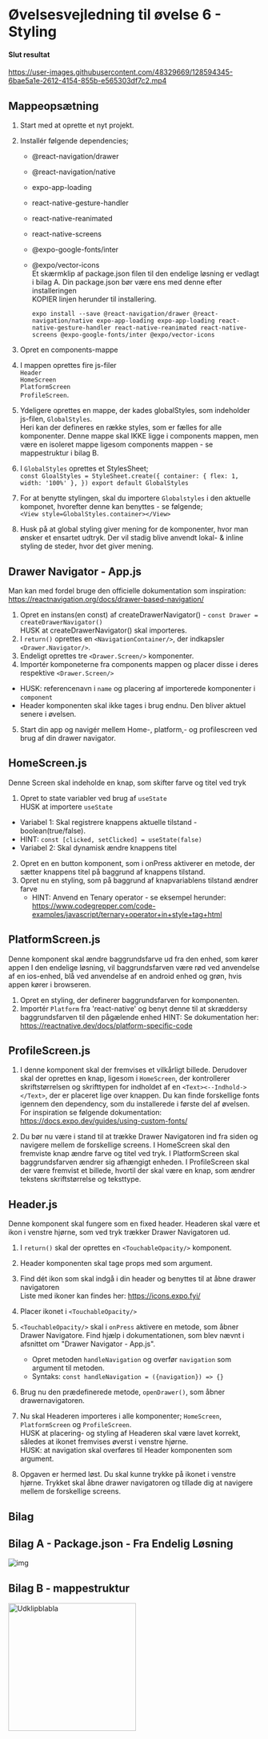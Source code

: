 
# Øvelsesvejledning til øvelse 6 - Styling

#### Slut resultat

https://user-images.githubusercontent.com/48329669/128594345-6bae5a1e-2612-4154-855b-e565303df7c2.mp4

## Mappeopsætning

1.   Start med at oprette et nyt projekt.
2.   Installér følgende dependencies;
     - @react-navigation/drawer
     - @react-navigation/native 
     - expo-app-loading 
     - react-native-gesture-handler
     - react-native-reanimated
     - react-native-screens
     - @expo-google-fonts/inter
     - @expo/vector-icons<br/> Et skærmklip af package.json filen til den endelige løsning er vedlagt i bilag A. Din package.json bør være ens med denne efter installeringen         <br/>KOPIER linjen herunder til installering.

        `expo install --save @react-navigation/drawer @react-navigation/native expo-app-loading expo-app-loading react-native-gesture-handler react-native-reanimated react-native-screens @expo-google-fonts/inter @expo/vector-icons`

3. Opret en components-mappe 
4. I mappen oprettes fire js-filer<br/>`Header`<br/>`HomeScreen`<br/>`PlatformScreen`<br/>`ProfileScreen`.
5. Ydeligere oprettes en mappe, der kades globalStyles, som indeholder js-filen, `GlobalStyles`. <br/>Heri kan der defineres en række styles, som er fælles for alle komponenter. Denne mappe skal IKKE ligge i components mappen, men være en isoleret mappe ligesom components mappen - se mappestruktur i bilag B.
6. I `GlobalStyles` oprettes et StylesSheet; <br/>
`const GloalStyles = StyleSheet.create({
    container: {
        flex: 1,
        width: '100%'
    },
})
export default GlobalStyles
`
7. For at benytte stylingen, skal du importere `Globalstyles` i den aktuelle komponet, hvorefter denne kan benyttes - se følgende;<br/> `<View style=GlobalStyles.container></View>`
8. Husk på at global styling giver mening for de komponenter, hvor man ønsker et ensartet udtryk. Der vil stadig blive anvendt lokal- & inline styling de steder, hvor det giver mening. 

## Drawer Navigator - App.js
Man kan med fordel bruge den officielle dokumentation som inspiration:<br/>https://reactnavigation.org/docs/drawer-based-navigation/

1. Opret en instans(en const) af createDrawerNavigator() - `const Drawer = createDrawerNavigator()`<br/>HUSK at createDrawerNavigator() skal importeres.
2. I `return()` oprettes en `<NavigationContainer/>`, der indkapsler `<Drawer.Navigator/>`. 
3. Endeligt oprettes tre `<Drawer.Screen/>` komponenter. 
4. Importér komponeterne fra components mappen og placer disse i deres respektive `<Drawer.Screen/>`
  - HUSK: referencenavn i `name` og placering af importerede komponenter i `component`
  - Header komponenten skal ikke tages i brug endnu. Den bliver aktuel senere i øvelsen.  
5. Start din app og navigér mellem Home-, platform,- og profilescreen ved brug af din drawer navigator.

## HomeScreen.js
Denne Screen skal indeholde en knap, som skifter farve og titel ved tryk

1. Opret to state variabler ved brug af `useState`<br/>HUSK at importere `useState`
- Variabel 1: Skal registrere knappens aktuelle tilstand - boolean(true/false).
- HINT: `const [clicked, setClicked] = useState(false)`
- Variabel 2: Skal dynamisk ændre knappens titel
2. Opret en en button komponent, som i onPress aktiverer en metode, der sætter knappens titel på baggrund af knappens tilstand.
3. Opret nu en styling, som på baggrund af knapvariablens tilstand ændrer farve
   - HINT: Anvend en Tenary operator - se eksempel herunder: <br/> https://www.codegrepper.com/code-examples/javascript/ternary+operator+in+style+tag+html

## PlatformScreen.js
Denne komponent skal ændre baggrundsfarve ud fra den enhed, som kører appen 
I den endelige løsning, vil baggrundsfarven være rød ved anvendelse af en ios-enhed, blå ved anvendelse af en android enhed og grøn, hvis appen kører i browseren. 

1. Opret en styling, der definerer baggrundsfarven for komponenten.
2. Importér `Platform` fra 'react-native' og benyt denne til at skræddersy baggrundsfarven til den pågælende enhed
    HINT: Se dokumentation her:<br/>https://reactnative.dev/docs/platform-specific-code

## ProfileScreen.js
1. I denne komponent skal der fremvises et vilkårligt billede. Derudover skal der oprettes en knap, ligesom i `HomeScreen`, der kontrollerer skriftstørrelsen og skrifttypen for indholdet af en `<Text><--Indhold-></Text>`, der er placeret lige over knappen. 
Du kan finde forskellige fonts igennem den dependency, som du installerede i første del af øvelsen. For inspiration se følgende dokumentation: <br/>https://docs.expo.dev/guides/using-custom-fonts/

2. Du bør nu være i stand til at trække Drawer Navigatoren ind fra siden og navigere mellem de forskellige screens. I HomeScreen skal den fremviste knap ændre farve og titel ved tryk. I PlatformScreen skal baggrundsfarven ændrer sig afhængigt enheden. I ProfileScreen skal der være fremvist et billede, hvortil der skal være en knap, som ændrer tekstens skriftstørrelse og teksttype. 

## Header.js
Denne komponent skal fungere som en fixed header. Headeren skal være et ikon i venstre hjørne, som ved tryk trækker Drawer Navigatoren ud. 

1. I `return()` skal der oprettes en `<TouchableOpacity/>` komponent. 
2. Header komponenten skal tage props med som argument. 
3. Find dét ikon som skal indgå i din header og benyttes til at åbne drawer navigatoren<br/>Liste med ikoner kan findes her: https://icons.expo.fyi/
4. Placer ikonet i `<TouchableOpacity/>`
5. `<TouchableOpacity/>` skal i `onPress` aktivere en metode, som åbner Drawer Navigatore. Find hjælp i dokumentationen, som blev nævnt i afsnittet om "Drawer Navigator - App.js". 
    - Opret metoden `handleNavigation` og overfør `navigation` som argument til metoden.
    - Syntaks: `const handleNavigation = ({navigation}) => {}`
6. Brug nu den prædefinerede metode, `openDrawer()`, som åbner drawernavigatoren.
7. Nu skal Headeren importeres i alle komponenter; `HomeScreen`, `PlatformScreen` og `ProfileScreen`.<br/>
    HUSK at placering- og styling af Headeren skal være lavet korrekt, således at ikonet fremvises øverst i venstre hjørne.<br/>
    HUSK: at navigation skal overføres til Header komponenten som argument.  
    
8. Opgaven er hermed løst. Du skal kunne trykke på ikonet i venstre hjørne. Trykket skal åbne drawer navigatoren og tillade dig at navigere mellem de forskellige screens. 

## Bilag

## Bilag A - Package.json - Fra Endelig Løsning 
![img](https://user-images.githubusercontent.com/55731954/128084235-5cc39535-bf44-47f2-9752-8a7e9ba4fe0e.png)

## Bilag B - mappestruktur
<img width="255" alt="Udklipblabla" src="https://user-images.githubusercontent.com/55731954/128152374-d71ed7b1-7f2d-4acf-900f-20b436f952b6.PNG">




